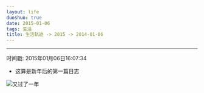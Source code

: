 ```yaml
---
layout: life
duoshuo: true
date: 2015-01-06
tags: 生活
title: 生活轨迹 -> 2015 -> 2014-01-06
---
```


******

时间戳: 2015年01月06日16:07:34

* 这算是新年后的第一篇日志

![又过了一年](:/life/2015/1/2015res/2015-01-06.jpg) 


